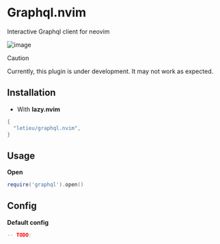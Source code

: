 # Graphql.nvim

Interactive Graphql client for neovim

![image](https://github.com/user-attachments/assets/f774ce64-e328-4bae-a3cb-f27e689d9bf1)


> [!CAUTION]
> Currently, this plugin is under development. It may not work as expected.

## Installation

* With **lazy.nvim**
```lua
{
  "letieu/graphql.nvim",
}
```

## Usage

**Open**
```lua
require('graphql').open()
```

## Config

**Default config**

```lua
-- TODO:
```
